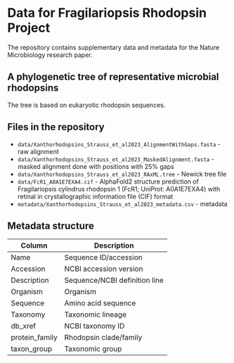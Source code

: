 # Data for Fragilariopsis Rhodopsin Project
The repository contains supplementary data and metadata for the Nature Microbiology research paper.

## A phylogenetic tree of representative microbial rhodopsins
The tree is based on eukaryotic rhodopsin sequences.

## Files in the repository
+ `data/Xanthorhodopsins_Strauss_et_al2023_AlignmentWithGaps.fasta` - raw alignment
+ `data/Xanthorhodopsins_Strauss_et_al2023_MaskedAlignment.fasta` - masked alignment done with positions with 25% gaps
+ `data/Xanthorhodopsins_Strauss_et_al2023_RAxML.tree` - Newick tree file
+ `data/FcR1_A0A1E7EXA4.cif` - AlphaFold2 structure prediction of Fragilariopsis cylindrus rhodopsin 1 (FcR1; UniProt: A0A1E7EXA4) with retinal in crystallographic information file (CIF) format
+ `metadata/Xanthorhodopsins_Strauss_et_al2023_metadata.csv` - metadata

## Metadata structure
| Column | Description |
| --- | --- |
| Name | Sequence ID/accession |
| Accession | NCBI  accession version |
| Description | Sequence/NCBI definition line |
| Organism | Organism |
| Sequence | Amino acid sequence |
| Taxonomy | Taxonomic lineage |
| db_xref | NCBI taxonomy ID |
| protein_family | Rhodopsin clade/family |
| taxon_group | Taxonomic group |
